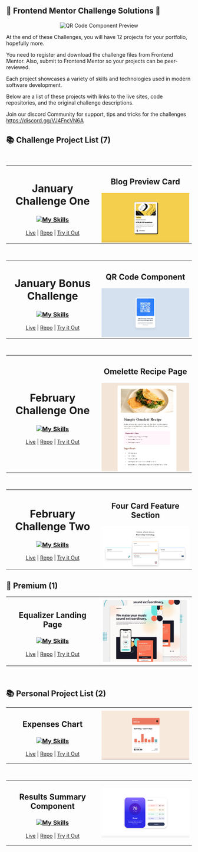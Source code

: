 ## 🎨 Frontend Mentor Challenge Solutions 🎨
 <p align="center">
<img alt="QR Code Component Preview" src="https://www.frontendmentor.io/static/images/logo-desktop.svg" align="center">
</p>

At the end of these Challenges, you will have 12 projects for your portfolio, hopefully more.

You need to register and download the challenge files from Frontend Mentor. Also, submit to Frontend Mentor so your projects can be peer-reviewed.

Each project showcases a variety of skills and technologies used in modern software development.

Below are a list of these projects with links to the live sites, code repositories, and the original challenge descriptions.

Join our discord Community for support, tips and tricks for the challenges https://discord.gg/VJ4FncVN6A

## 📚 Challenge Project List (7)

<br>

<!-- Blog Preview Card -->
<table align="center"><tr>
<td width="50%">
 <h1 align="center">January Challenge One</h1>
   <h3 align="center">
   <a href="https://skillicons.dev">
    <img src="https://skillicons.dev/icons?i=nextjs,tailwind,ts" alt="My Skills">
  </a>
</h3>
  <p align="center">
    <a href="https://blog-preview-card-main-inky.vercel.app/" target="_blank">Live</a> | <a href="https://github.com/DevK-Eire/Blog-Preview-Card-Main" target="_blank">Repo</a>  | <a href="https://www.frontendmentor.io/challenges/blog-preview-card-ckPaj01IcS" target="_blank">Try it Out</a>
  </p>
</td>
<td width="50%">
 <h2 align="center">Blog Preview Card</h2>
  <picture>
    <a href="https://blog-preview-card-main-inky.vercel.app/" target="_blank">
      <img alt="Blog Preview Card Preview" src="https://raw.githubusercontent.com/adamrichardturner/blog-preview-card/main/screenshot.png" align="center">
    </a>
  </picture>
</td>
</tr></table>

<br>


<!-- QR Code Component -->
<table align="center"><tr>
<td width="50%">
<h1 align="center">January Bonus Challenge </h1>
    <h3 align="center">
   <a href="https://skillicons.dev">
    <img src="https://skillicons.dev/icons?i=nextjs,tailwind,ts" alt="My Skills">
  </a>
</h3>
  <p align="center">
    <a href="https://qr-code.adamrichardturner.dev" target="_blank">Live</a> | <a href="https://github.com/DevK-Eire/qr-code-component/tree/main" target="_blank">Repo</a>  | <a href="https://www.frontendmentor.io/challenges/qr-code-component-iux_sIO_H" target="_blank">Try it Out</a>
  </p>
</td>
<td width="50%">
 <h2 align="center">QR Code Component</h2>
  <picture>
    <a href="https://qr-code-component-five-omega.vercel.app/" target="_blank">
      <img alt="QR Code Component Preview" src="https://raw.githubusercontent.com/DevK-Eire/qr-code-component/main/app/assets/screenshot.jpg" align="center">
 	</picture>
</td>
</tr></table>
<br>

<!-- Omelette Recipe Page -->
<table align="center"><tr>
<td width="50%">
 <h1 align="center">February Challenge One</h1>
   <h3 align="center">
   <a href="https://skillicons.dev">
    <img src="https://skillicons.dev/icons?i=nextjs,tailwind,ts" alt="My Skills">
  </a>
</h3>
  <p align="center">
    <a href="https://recipe-page-lime.vercel.app/" target="_blank">Live</a> | <a href="https://github.com/DevK-Eire/recipe-page/tree/main" target="_blank">Repo</a>  | <a href="https://www.frontendmentor.io/challenges/recipe-page-KiTsR8QQKm" target="_blank">Try it Out</a>
  </p>
</td>
<td width="50%">
 <h2 align="center">Omelette Recipe Page</h2>
  <picture>
    <a href="https://recipe-page-lime.vercel.app/" target="_blank">
      <img alt="Blog Preview Card Preview" src="https://github.com/DevK-Eire/recipe-page/blob/main/public/omlette.PNG" align="center">
    </a>
  </picture>
</td>
</tr></table>

<br>

<!-- Four Card Feature Section -->
<table align="center"><tr>
<td width="50%">
 <h1 align="center">February Challenge Two</h1>
   <h3 align="center">
   <a href="https://skillicons.dev">
    <img src="https://skillicons.dev/icons?i=nextjs,tailwind,ts" alt="My Skills">
  </a>
</h3>
  <p align="center">
    <a href="https://four-card-feature-section-phi-three.vercel.app/" target="_blank">Live</a> | <a href="https://github.com/DevK-Eire/four-card-feature-section" target="_blank">Repo</a>  | <a href="https://www.frontendmentor.io/challenges/four-card-feature-section-weK1eFYK" target="_blank">Try it Out</a>
  </p>
</td>
<td width="50%">
 <h2 align="center">Four Card Feature Section</h2>
  <picture>
    <a href="https://four-card-feature-section-phi-three.vercel.app/" target="_blank">
      <img alt="Blog Preview Card Preview" src="https://github.com/DevK-Eire/four-card-feature-section/blob/main/public/fcdesktop.PNG" align="center">
    </a>
  </picture>
</td>
</tr></table>

## 🌟 Premium (1)

<!-- Expenses Chart -->
<table align="center"><tr>
<td width="50%">
  <h2 align="center">Equalizer Landing Page</h2>
  <h3 align="center">
  <a href="https://skillicons.dev">
    <img src="https://skillicons.dev/icons?i=nextjs,tailwind,ts" alt="My Skills">
  </a>
</h3>
  <p align="center">
    <a href="https://equalizer-landing-page-jade.vercel.app/" target="_blank">Live</a> | <a href="https://github.com/DevK-Eire/Equalizer-Landing-Page" target="_blank">Repo</a>  | <a href="https://www.frontendmentor.io/challenges/equalizer-landing-page-7VJ4gp3DE" target="_blank">Try it Out</a>
  </p>
</td>
<td width="50%">
  <picture>
    <a href="https://equalizer-landing-page-jade.vercel.app/" target="_blank">
      <img alt="Equalizer Landing Page" src="https://github.com/DevK-Eire/Equalizer-Landing-Page/blob/main/public/DesktopEQ.PNG" align="center">
    </a>
  </picture>
</td>
</tr></table>
<br>


## 📚 Personal Project List (2)

<!-- Expenses Chart -->
<table align="center"><tr>
<td width="50%">
  <h2 align="center">Expenses Chart</h2>
  <h3 align="center">
  <a href="https://skillicons.dev">
    <img src="https://skillicons.dev/icons?i=nextjs,tailwind,ts" alt="My Skills">
  </a>
</h3>
  <p align="center">
    <a href="https://expense-chart-gamma.vercel.app/" target="_blank">Live</a> | <a href="https://github.com/DevK-Eire/expense-chart/" target="_blank">Repo</a>  | <a href="https://www.frontendmentor.io/challenges/expenses-chart-component-e7yJBUdjwt" target="_blank">Try it Out</a>
  </p>
</td>
<td width="50%">
  <picture>
    <a href="https://expense-chart-gamma.vercel.app/" target="_blank">
      <img alt="Expenses Chart Preview" src="https://raw.githubusercontent.com/adamrichardturner/expenses-chart/main/screenshot.png" align="center">
    </a>
  </picture>
</td>
</tr></table>
<br>


<!-- Results Summary Component -->
<table align="center"><tr>
<td width="50%">
  <h2 align="center">Results Summary Component</h2>
  <h3 align="center">
   <a href="https://skillicons.dev">
    <img src="https://skillicons.dev/icons?i=html,tailwind,js" alt="My Skills">
  </a>
</h3>
  <p align="center">
    <a href="https://remarkable-piroshki-9a31d3.netlify.app/" target="_blank">Live</a> | <a href="https://github.com/DevK-Eire/results-summary" target="_blank">Repo</a> | <a href="https://www.frontendmentor.io/challenges/results-summary-component-CE_K6s0maV target="_blank">Try it Out</a>
  </p>
</td>
<td width="50%">
  <picture>
    <a href="https://remarkable-piroshki-9a31d3.netlify.app/" target="_blank">
      <img alt="Results Summary Component Preview" src="https://raw.githubusercontent.com/adamrichardturner/results-summary-component/main/screenshot.png" align="center">
    </a>
  </picture>
</td>
</tr></table>
<br>
